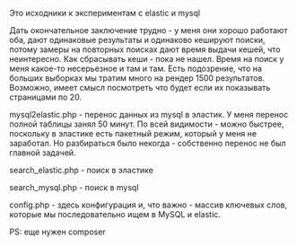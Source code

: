 Это исходники к экспериментам с elastic и mysql

Дать окончательное заключение трудно - у меня они хорошо работают оба,  дают одинаковые результаты и одинаково кешируют поиски, потому замеры на повторных поисках дают время выдачи кешей, что неинтересно.
Как сбрасывать кеши - пока не нашел.
Время на поиск у меня какое-то несерьезное и там и там. Есть подозрение,
что на больших выборках мы тратим много на рендер 1500 результатов.
Возможно, имеет смысл посмотреть что будет если их показывать страницами по 20.

mysql2elastic.php - перенос данных из mysql в эластик. У меня
перенос полной таблицы занял 50 минут.
По всей видимости - можно быстрее, поскольку в эластике есть
пакетный режим, который у меня не заработал. Но разбираться было некогда - собственно перенос не был главной задачей.

search_elastic.php - поиск в эластике

search_mysql.php - поиск в mysql

config.php - здесь конфигурация и, что важно - массив ключевых слов,
которые мы последовательно ищем в MySQL и elastic.

PS: еще нужен composer
